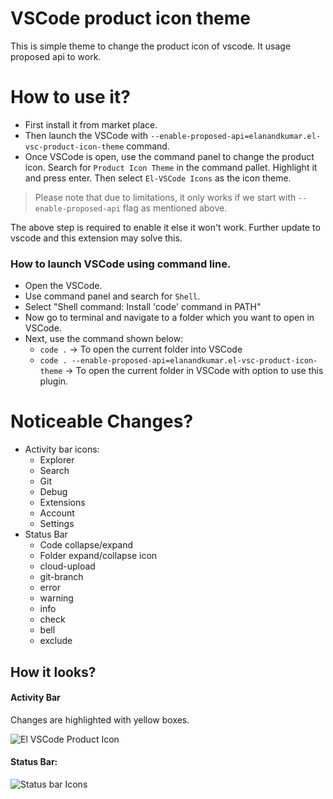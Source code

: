 # VSCode product icon theme

This is simple theme to change the product icon of vscode. It usage proposed api to work.

# How to use it?

- First install it from market place.
- Then launch the VSCode with `--enable-proposed-api=elanandkumar.el-vsc-product-icon-theme` command.
- Once VSCode is open, use the command panel to change the product icon. Search for `Product Icon Theme` in the command pallet. Highlight it and press enter. Then select `El-VSCode Icons` as the icon theme.

> Please note that due to limitations, it only works if we start with `--enable-proposed-api` flag as mentioned above.

The above step is required to enable it else it won't work. Further update to vscode and this extension may solve this.

### How to launch VSCode using command line.
- Open the VSCode.
- Use command panel and search for `Shell`.
- Select "Shell command: Install 'code' command in PATH"
- Now go to terminal and navigate to a folder which you want to open in VSCode.
- Next, use the command shown below:
  - `code .` -> To open the current folder into VSCode
  - `code . --enable-proposed-api=elanandkumar.el-vsc-product-icon-theme` -> To open the current folder in VSCode with option to use this plugin.

# Noticeable Changes?

- Activity bar icons:
  - Explorer
  - Search
  - Git
  - Debug
  - Extensions
  - Account
  - Settings
- Status Bar
  - Code collapse/expand
  - Folder expand/collapse icon
  - cloud-upload
  - git-branch
  - error
  - warning
  - info
  - check
  - bell
  - exclude

## How it looks?

#### Activity Bar
Changes are highlighted with yellow boxes.

![El VSCode Product Icon](./assets/demo.jpg)

#### Status Bar:
![Status bar Icons](./assets/statusbar-icons.png)
